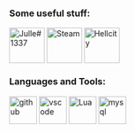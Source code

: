 ### Some useful stuff:</h3>
<p align="left">
<a href="https://discordapp.com/users/298494111739281409" target="blank"><img align="center" src="https://i.imgur.com/Ba6vP4y.png" alt="Julle#1337" height="64" width="64"/></a>
<a href="https://steamcommunity.com/id/vitunjulle" target="blank"><img align="center" src="https://i.imgur.com/0Rwgf4f.png" alt="Steam" height="64" width="64"/></a>
<a href="https://discord.gg/hellcityrp" target="blank"><img align="center" src="https://i.imgur.com/Ba6vP4y.png" alt="Hellcity" height="64" width="64"/></a>
</p>


### Languages and Tools:</h3>
<p align="left">
<a href="https://github.com/" target="blank"> <img align="center" src="https://www.svgrepo.com/show/332401/github.svg" alt="github" width="50" height="50"/></a>
<a href="https://code.visualstudio.com/" target="blank"> <img align="center" src="https://i.imgur.com/JTqLU2N.png" alt="vscode" width="50" height="50"/></a>
<a href="https://www.lua.org/" target="blank"> <img align="center" src="https://findicons.com/files/icons/2773/pictonic_free/512/prog_lua02.png" alt="Lua" width="50" height="50"/></a>
<a href="https://www.mysql.com/" target="blank"> <img align="center" src="https://i.imgur.com/AaQm1aM.png" alt="mysql" width="50" height="50"/></a>
</p>
